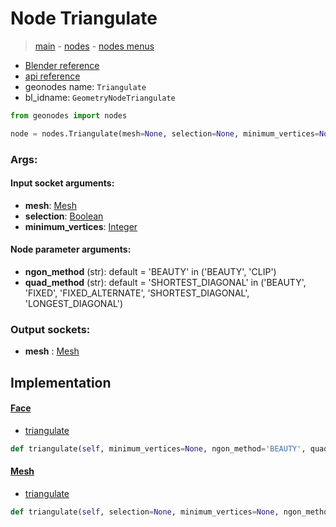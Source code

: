 # Node Triangulate

> [main](../structure.md) - [nodes](nodes.md) - [nodes menus](nodes_menus.md)

- [Blender reference](https://docs.blender.org/manual/en/latest/modeling/geometry_nodes/mesh/triangulate.html)
- [api reference](https://docs.blender.org/api/current/bpy.types.GeometryNodeTriangulate.html)
- geonodes name: `Triangulate`
- bl_idname: `GeometryNodeTriangulate`

```python
from geonodes import nodes

node = nodes.Triangulate(mesh=None, selection=None, minimum_vertices=None, ngon_method='BEAUTY', quad_method='SHORTEST_DIAGONAL')
```

### Args:

#### Input socket arguments:

- **mesh**: [Mesh](Mesh.md)
- **selection**: [Boolean](Boolean.md)
- **minimum_vertices**: [Integer](Integer.md)

#### Node parameter arguments:

- **ngon_method** (str): default = 'BEAUTY' in ('BEAUTY', 'CLIP')
- **quad_method** (str): default = 'SHORTEST_DIAGONAL' in ('BEAUTY', 'FIXED', 'FIXED_ALTERNATE', 'SHORTEST_DIAGONAL', 'LONGEST_DIAGONAL')

### Output sockets:

- **mesh** : [Mesh](Mesh.md)

## Implementation

#### [Face](Face.md)

 - [triangulate](Face.md#triangulate)
  ```python
  def triangulate(self, minimum_vertices=None, ngon_method='BEAUTY', quad_method='SHORTEST_DIAGONAL')
  ```

#### [Mesh](Mesh.md)

 - [triangulate](Mesh.md#triangulate)
  ```python
  def triangulate(self, selection=None, minimum_vertices=None, ngon_method='BEAUTY', quad_method='SHORTEST_DIAGONAL')
  ```

